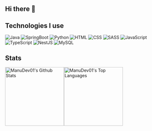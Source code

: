 ## Hi there 👋

<h2 align="left">
Technologies I use
</h2>

![Java](https://img.shields.io/badge/java-%23ED8B00.svg?style=for-the-badge&logo=openjdk&logoColor=white)
![SpringBoot](https://img.shields.io/badge/springboot-239120?style=for-the-badge&logo=springboot&logoColor=white)
![Python](https://img.shields.io/badge/Python-3776AB?style=for-the-badge&logo=python&logoColor=white)
![HTML](https://img.shields.io/badge/HTML-fc7f03?style=for-the-badge&logo=html5&logoColor=white)
![CSS](https://img.shields.io/badge/CSS-239120?&style=for-the-badge&logo=css&logoColor=white)
![SASS](https://img.shields.io/badge/SASS-hotpink.svg?style=for-the-badge&logo=SASS&logoColor=white)
![JavaScript](https://img.shields.io/badge/javascript-yellow.svg?style=for-the-badge&logo=javascript&logoColor=white)
![TypeScript](https://img.shields.io/badge/typescript-blue.svg?style=for-the-badge&logo=typescript&logoColor=white)
![NestJS](https://img.shields.io/badge/nestjs-fc0349.svg?style=for-the-badge&logo=nestjs&logoColor=white)
![MySQL](https://img.shields.io/badge/mysql-blue.svg?style=for-the-badge&logo=mysql&logoColor=white)

## Stats
<img alt="ManuDev01's Github Stats" src="https://github-readme-stats.vercel.app/api/?username=ManuDev01&show_icons=true&include_all_commits=true&count_private=true&theme=react&hide_border=true&bg_color=1F222E&title_color=F5CC27&icon_color=F8D866" height="192px"/><img alt="ManuDev01's Top Languages" src="https://github-readme-stats.vercel.app/api/top-langs/?username=ManuDev01&langs_count=8&layout=compact&theme=react&hide_border=true&bg_color=1F222E&title_color=F5CC27&icon_color=F8D866" height="192px"/>
